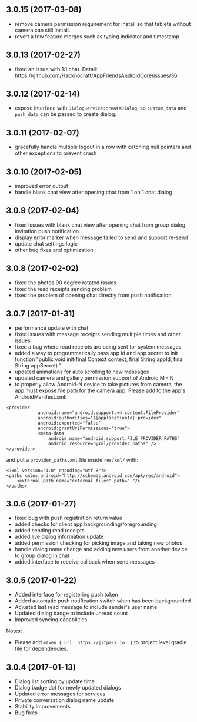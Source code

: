 3.0.15 (2017-03-08)
------------------
- remove camera permission requirement for install so that tablets without camera can still install.
- revert a few feature merges such as typing indicator and timestamp

3.0.13 (2017-02-27)
------------------
- fixed an issue with 1:1 chat. Detail: https://github.com/Hacknocraft/AppFriendsAndroidCore/issues/36

3.0.12 (2017-02-14)
------------------

- expose interface with `DialogService:createDialog`, so `custom_data` and `push_data` can be passed to create dialog.

3.0.11 (2017-02-07)
------------------

- gracefully handle multiple logout in a row with catching null pointers and other exceptions to prevent crash

3.0.10 (2017-02-05)
------------------

- improved error output
- handle blank chat view after opening chat from 1 on 1 chat dialog

3.0.9 (2017-02-04)
------------------

- fixed issues with blank chat view after opening chat from group dialog invitation push notification
- display error marker when message failed to send and support re-send
- update chat settings logic
- other bug fixes and optimization

3.0.8 (2017-02-02)
------------------

- fixed the photos 90 degree rotated issues
- fixed the read receipts sending problem
- fixed the problem of opening chat directly from push notification

3.0.7 (2017-01-31)
------------------

- performance update with chat
- fixed issues with message receipts sending multiple times and other issues
- fixed a bug where read receipts are being sent for system messages
- added a way to programmatically pass app id and app secret to init function "public void init(final Context context, final String appId, final String appSecret) "
- updated animations for auto scrolling to new messages
- updated camera and gallery permission support of Android M - N
- to properly allow Android-N device to take pictures from camera, the app must expose file path for the camera app. Please add to the app's AndroidManifest.xml:
```
<provider
            android:name="android.support.v4.content.FileProvider"
            android:authorities="${applicationId}.provider"
            android:exported="false"
            android:grantUriPermissions="true">
            <meta-data
                android:name="android.support.FILE_PROVIDER_PATHS"
                android:resource="@xml/provider_paths" />
</provider>
```
and put a `provider_paths.xml` file inside `res/xml/` with:
```
<?xml version="1.0" encoding="utf-8"?>
<paths xmlns:android="http://schemas.android.com/apk/res/android">
    <external-path name="external_files" path="."/>
</paths>
```

3.0.6 (2017-01-27)
------------------

- fixed bug with push registration return value
- added checks for client app backgrounding/foregrounding
- added sending read receipts
- added live dialog information update
- added permission checking for picking image and taking new photos
- handle dialog name change and adding new users from another device to group dialog in chat
- added interface to receive callback when send messages

3.0.5 (2017-01-22)
------------------

- Added interface for registering push token
- Added automatic push notification switch when has been backgrounded
- Adjusted last read message to include sender's user name
- Updated dialog badge to include unread count
- Improved syncing capabilities

Notes:
- Please add `maven { url 'https://jitpack.io' }` to project level gradle file for dependencies.


3.0.4 (2017-01-13)
------------------
- Dialog list sorting by update time
- Dialog badge dot for newly updated dialogs
- Updated error messages for services
- Private conversation dialog name update
- Stability improvements
- Bug fixes
